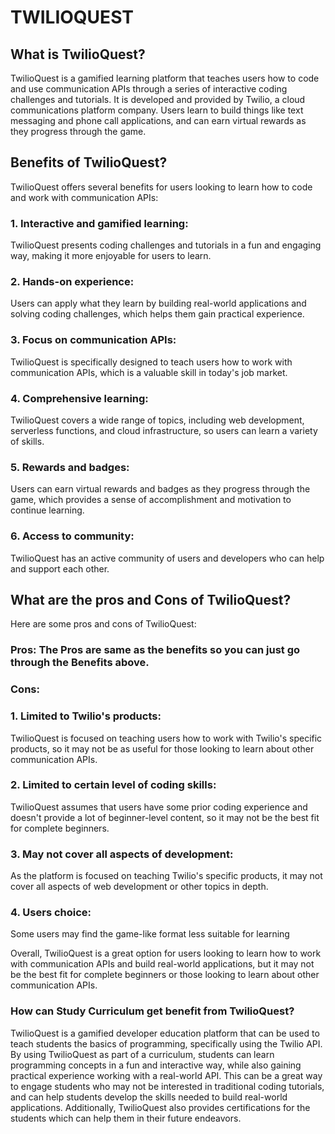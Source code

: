 # TWILIOQUEST

## What is TwilioQuest?
TwilioQuest is a gamified learning platform that teaches users how to code and use communication APIs through a series of interactive coding challenges and tutorials. It is developed and provided by Twilio, a cloud communications platform company. Users learn to build things like text messaging and phone call applications, and can earn virtual rewards as they progress through the game.

## Benefits of TwilioQuest?
TwilioQuest offers several benefits for users looking to learn how to code and work with communication APIs:

### 1. Interactive and gamified learning: 
TwilioQuest presents coding challenges and tutorials in a fun and engaging way, making it more enjoyable for users to learn.

### 2. Hands-on experience: 
Users can apply what they learn by building real-world applications and solving coding challenges, which helps them gain practical experience.

### 3. Focus on communication APIs: 
TwilioQuest is specifically designed to teach users how to work with communication APIs, which is a valuable skill in today's job market.

### 4. Comprehensive learning: 
TwilioQuest covers a wide range of topics, including web development, serverless functions, and cloud infrastructure, so users can learn a variety of skills.

### 5. Rewards and badges: 
Users can earn virtual rewards and badges as they progress through the game, which provides a sense of accomplishment and motivation to continue learning.

### 6. Access to community: 
TwilioQuest has an active community of users and developers who can help and support each other.

## What are the pros and Cons of TwilioQuest?
Here are some pros and cons of TwilioQuest:

### Pros: The Pros are same as the benefits so you can just go through the Benefits above.

### Cons:

### 1. Limited to Twilio's products: 
TwilioQuest is focused on teaching users how to work with Twilio's specific products, so it may not be as useful for those looking to learn about other communication APIs.

### 2. Limited to certain level of coding skills: 
TwilioQuest assumes that users have some prior coding experience and doesn't provide a lot of beginner-level content, so it may not be the best fit for complete beginners.

### 3. May not cover all aspects of development: 
As the platform is focused on teaching Twilio's specific products, it may not cover all aspects of web development or other topics in depth.

### 4. Users choice: 
Some users may find the game-like format less suitable for learning

Overall, TwilioQuest is a great option for users looking to learn how to work with communication APIs and build real-world applications, but it may not be the best fit for complete beginners or those looking to learn about other communication APIs.

### How can Study Curriculum get benefit from TwilioQuest?
TwilioQuest is a gamified developer education platform that can be used to teach students the basics of programming, specifically using the Twilio API. By using TwilioQuest as part of a curriculum, students can learn programming concepts in a fun and interactive way, while also gaining practical experience working with a real-world API. This can be a great way to engage students who may not be interested in traditional coding tutorials, and can help students develop the skills needed to build real-world applications. Additionally, TwilioQuest also provides certifications for the students which can help them in their future endeavors.



